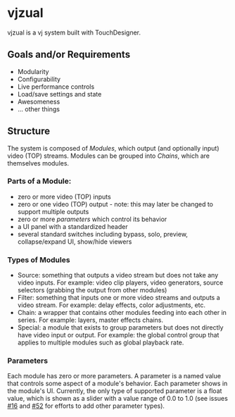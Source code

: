 vjzual
======

vjzual is a vj system built with TouchDesigner.

## Goals and/or Requirements
* Modularity
* Configurability
* Live performance controls
* Load/save settings and state
* Awesomeness
* ... other things

## Structure
The system is composed of *Modules*, which output (and optionally input) video (TOP) streams. Modules can be grouped into *Chains*, which are themselves modules.

### Parts of a Module:
* zero or more video (TOP) inputs
* zero or one video (TOP) output - note: this may later be changed to support multiple outputs
* zero or more *parameters* which control its behavior
* a UI panel with a standardized header
* several standard switches including bypass, solo, preview, collapse/expand UI, show/hide viewers

### Types of Modules
* Source: something that outputs a video stream but does not take any video inputs. For example: video clip players, video generators, source selectors (grabbing the output from other modules)
* Filter: something that inputs one or more video streams and outputs a video stream. For example: delay effects, color adjustments, etc.
* Chain: a wrapper that contains other modules feeding into each other in series. For example: layers, master effects chains.
* Special: a module that exists to group parameters but does not directly have video input or output. For example: the global control group that applies to multiple modules such as global playback rate.

### Parameters
Each module has zero or more parameters. A parameter is a named value that controls some aspect of a module's behavior. Each parameter shows in the module's UI. Currently, the only type of supported parameter is a float value, which is shown as a slider with a value range of 0.0 to 1.0 (see issues [#16](https://github.com/t3kt/vjzual/issues/16) and [#52](https://github.com/t3kt/vjzual/issues/52) for efforts to add other parameter types).
